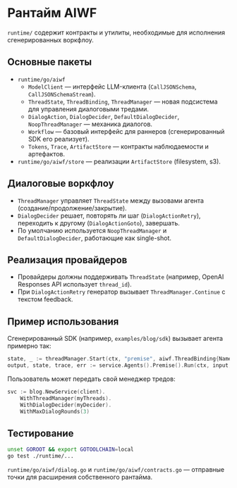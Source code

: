 # Рантайм AIWF

`runtime/` содержит контракты и утилиты, необходимые для исполнения сгенерированных воркфлоу.

## Основные пакеты

- `runtime/go/aiwf`
  - `ModelClient` — интерфейс LLM-клиента (`CallJSONSchema`, `CallJSONSchemaStream`).
  - `ThreadState`, `ThreadBinding`, `ThreadManager` — новая подсистема для управления диалоговыми тредами.
  - `DialogAction`, `DialogDecider`, `DefaultDialogDecider`, `NoopThreadManager` — механика диалогов.
  - `Workflow` — базовый интерфейс для раннеров (сгенерированный SDK его реализует).
  - `Tokens`, `Trace`, `ArtifactStore` — контракты наблюдаемости и артефактов.
- `runtime/go/aiwf/store` — реализации `ArtifactStore` (filesystem, s3).

## Диалоговые воркфлоу

- `ThreadManager` управляет `ThreadState` между вызовами агента (создание/продолжение/закрытие).
- `DialogDecider` решает, повторять ли шаг (`DialogActionRetry`), переходить к другому (`DialogActionGoto`), завершать.
- По умолчанию используется `NoopThreadManager` и `DefaultDialogDecider`, работающие как single-shot.

## Реализация провайдеров

- Провайдеры должны поддерживать `ThreadState` (например, OpenAI Responses API использует `thread_id`).
- При `DialogActionRetry` генератор вызывает `ThreadManager.Continue` с текстом feedback.

## Пример использования

Сгенерированный SDK (например, `examples/blog/sdk`) вызывает агента примерно так:

```go
state, _ := threadManager.Start(ctx, "premise", aiwf.ThreadBinding{Name: "default", Provider: "openai_responses"})
output, state, trace, err := service.Agents().Premise().Run(ctx, input, state)
```

Пользователь может передать свой менеджер тредов:

```go
svc := blog.NewService(client).
    WithThreadManager(myThreads).
    WithDialogDecider(myDecider).
    WithMaxDialogRounds(3)
```

## Тестирование

```bash
unset GOROOT && export GOTOOLCHAIN=local
go test ./runtime/...
```

`runtime/go/aiwf/dialog.go` и `runtime/go/aiwf/contracts.go` — отправные точки для расширения собственного рантайма.
